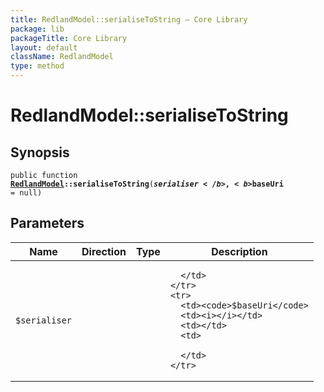 ```yaml
---
title: RedlandModel::serialiseToString — Core Library
package: lib
packageTitle: Core Library
layout: default
className: RedlandModel
type: method
---
```


# RedlandModel::serialiseToString

## Synopsis

<code>public function <b><a href="RedlandModel">RedlandModel</a>::serialiseToString</b>(<b>$serialiser</b>, <b>$baseUri</b> = null)</code>

## Parameters

<table>
  <thead>
    <tr>
      <th>Name</th>
      <th>Direction</th>
      <th>Type</th>
      <th>Description</th>
    </tr>
  </thead>
  <tbody>
    <tr>
      <td><code>$serialiser</code>
      <td><i></i></td>
      <td></td>
      <td>

      </td>
    </tr>
    <tr>
      <td><code>$baseUri</code>
      <td><i></i></td>
      <td></td>
      <td>

      </td>
    </tr>
  </tbody>
</table>

